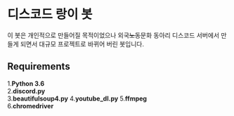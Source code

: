 # 디스코드 랑이 봇 #
이 봇은 개인적으로 만들어질 목적이었으나 외국~~노동~~문화 동아리 디스코드 서버에서 만들게 되면서 대규모 프로젝트로 바뀌어 버린 봇입니다.
## Requirements ##
1.**Python 3.6**  
2.**discord.py**  
3.**beautifulsoup4.py** 
4.**youtube_dl.py** 
5.**ffmpeg**  
6.**chromedriver**
